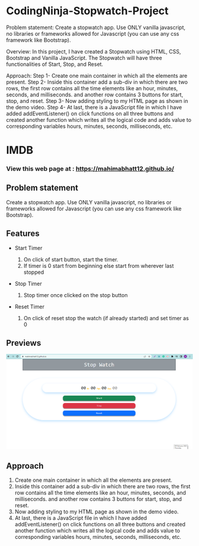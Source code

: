 # CodingNinja-Stopwatch-Project

   Problem statement: Create a stopwatch app. Use ONLY vanilla javascript, no libraries or frameworks allowed for Javascript (you can use any css framework like Bootstrap).

   Overview: In this project, I have created a Stopwatch using HTML, CSS, Bootstrap and Vanilla JavaScript. The Stopwatch will have three functionalities of Start, Stop, and Reset.
   
   Approach:
       Step 1- Create one main container in which all the elements are present.
       Step 2- Inside this container add a sub-div in which there are two rows, the first row contains all the time elements like an hour, minutes, seconds, and milliseconds. and another row contains 3 buttons for start, stop, and reset.
       Step 3- Now adding styling to my HTML page as shown in the demo video.
       Step 4- At last, there is a JavaScript file in which I have added addEventListener() on click functions on all three buttons and created another function which writes all the logical code and adds value to corresponding variables hours, minutes, seconds, milliseconds, etc.
       
       
       
# IMDB

### View this web page at : https://mahimabhatt12.github.io/

## Problem statement

   Create a stopwatch app. Use ONLY vanilla javascript, no libraries or frameworks allowed for Javascript (you can use any css framework like Bootstrap).

## Features

* Start Timer
  1.  On click of start button, start the timer.
  2.  If timer is 0 start from beginning else start from wherever last stopped

* Stop Timer
  1. Stop timer once clicked on the stop button

* Reset Timer
  1.  On click of reset stop the watch (if already started) and set timer as 0

## Previews

  ![](img/preview.png)

## Approach

  1.  Create one main container in which all the elements are present.
  2.  Inside this container add a sub-div in which there are two rows, the first row contains all the time elements like an hour, minutes, seconds, and milliseconds. and another row contains 3 buttons for start, stop, and reset.
  3.  Now adding styling to my HTML page as shown in the demo video.
  4.  At last, there is a JavaScript file in which I have added addEventListener() on click functions on all three buttons and created another function which writes all the logical code and adds value to corresponding variables hours, minutes, seconds, milliseconds, etc.
